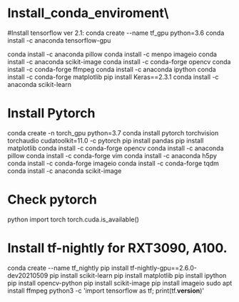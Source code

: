 # Install_conda_enviroment\

#Install tensorflow ver 2.1:
conda create --name tf_gpu python=3.6
conda install -c anaconda tensorflow-gpu


conda install -c anaconda pillow
conda install -c menpo imageio
conda install -c anaconda scikit-image
conda install -c conda-forge opencv
conda install -c conda-forge ffmpeg
conda install -c anaconda ipython
conda install -c conda-forge matplotlib
pip install Keras==2.3.1
conda install -c anaconda scikit-learn

# Install Pytorch 
conda create -n torch_gpu python=3.7
conda install pytorch torchvision torchaudio cudatoolkit=11.0 -c pytorch
pip install pandas
pip install matplotlib
conda install -c conda-forge opencv
conda install -c anaconda pillow
conda install -c conda-forge vim
conda install -c anaconda h5py
conda install -c conda-forge imageio 
conda install -c conda-forge tqdm
conda install -c anaconda scikit-image 
# Check pytorch
python
import torch
torch.cuda.is_available()

# Install tf-nightly for RXT3090, A100.
conda create --name tf_nightly
pip install tf-nightly-gpu==2.6.0-dev20210509
pip install scikit-learn
pip install matplotlib
pip install ipython
pip install opencv-python
pip install scikit-image
pip install imageio
sudo apt install ffmpeg
python3 -c 'import tensorflow as tf; print(tf.__version__)'
